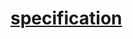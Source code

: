 # [specification](https://github.com/LukaPavlovicGit/MAD/blob/main/NutritionTracker/Nutrition%20tracker.docx.pdf)
